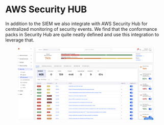 # AWS Security HUB

In addition to the SIEM we also integrate with AWS Security Hub for centralized monitoring of security events. We find that the conformance packs in Security Hub are quite neatly defined and use this integration to leverage that.

<figure><img src="../../.gitbook/assets/image (155).png" alt=""><figcaption></figcaption></figure>
